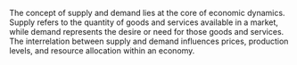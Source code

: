 

The concept of supply and demand lies at the core of economic dynamics. Supply refers to the quantity of goods and services available in a market, while demand represents the desire or need for those goods and services. The interrelation between supply and demand influences prices, production levels, and resource allocation within an economy.

